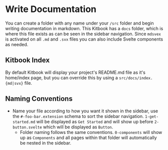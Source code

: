 # Write Documentation

You can create a folder with any name under your `/src` folder and begin writing documentation in markdown. This Kitbook has a `docs` folder, which is where this file exists as can be seen in the sidebar navigation. Since `mdsvex` is activated on all `.md` and `.svx` files you can also include Svelte components as needed.

## Kitbook Index

By default Kitbook will display your project's README.md file as it's home/index page, but you can override this by using a `src/docs/index.{md|svx}` file.

## Naming Conventions

- Name your file according to how you want it shown in the sidebar, use the `#-foo-bar.extension` schema to sort the sidebar navigation. `1-get-started.md` will be displayed as `Get Started` and will show up before `2-button.svelte` which will be displayed as `Button`.
  - Folder naming follows the same conventions. `0-components` will show up as `Components` and all pages within that folder will automatically be nested in the sidebar.